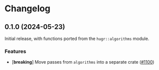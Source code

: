 # Changelog

## 0.1.0 (2024-05-23)

Initial release, with functions ported from the `hugr::algorithms` module.

### Features

- [**breaking**] Move passes from `algorithms` into a separate crate ([#1100](https://github.com/CQCL/hugr/pull/1100))
